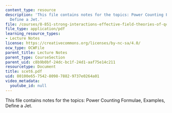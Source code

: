 ```yaml
---
content_type: resource
description: 'This file contains notes for the topics: Power Counting Formulae, Examples,
  Define a Jet.'
file: /courses/8-851-strong-interactions-effective-field-theories-of-qcd-spring-2006/80100e657542809878829737e0264a01_scet6.pdf
file_type: application/pdf
learning_resource_types:
- Lecture Notes
license: https://creativecommons.org/licenses/by-nc-sa/4.0/
ocw_type: OCWFile
parent_title: Lecture Notes
parent_type: CourseSection
parent_uid: c8b9b0bf-24dc-bc1f-24d1-aaf75e14c211
resourcetype: Document
title: scet6.pdf
uid: 80100e65-7542-8098-7882-9737e0264a01
video_metadata:
  youtube_id: null
---
```

This file contains notes for the topics: Power Counting Formulae, Examples, Define a Jet.